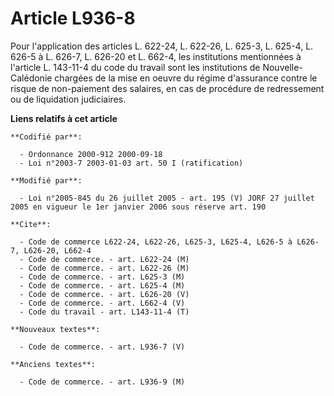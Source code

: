 # Article L936-8

Pour l'application des articles L. 622-24, L. 622-26, L. 625-3, L. 625-4, L. 626-5 à L. 626-7, L. 626-20 et L. 662-4, les
institutions mentionnées à l'article L. 143-11-4 du code du travail sont les institutions de Nouvelle-Calédonie chargées de
la mise en oeuvre du régime d'assurance contre le risque de non-paiement des salaires, en cas de procédure de redressement ou
de liquidation judiciaires.

**Liens relatifs à cet article**

	**Codifié par**:

	  - Ordonnance 2000-912 2000-09-18
	  - Loi n°2003-7 2003-01-03 art. 50 I (ratification)

	**Modifié par**:

	  - Loi n°2005-845 du 26 juillet 2005 - art. 195 (V) JORF 27 juillet 2005 en vigueur le 1er janvier 2006 sous réserve art. 190

	**Cite**:

	  - Code de commerce L622-24, L622-26, L625-3, L625-4, L626-5 à L626-7, L626-20, L662-4
	  - Code de commerce. - art. L622-24 (M)
	  - Code de commerce. - art. L622-26 (M)
	  - Code de commerce. - art. L625-3 (M)
	  - Code de commerce. - art. L625-4 (M)
	  - Code de commerce. - art. L626-20 (V)
	  - Code de commerce. - art. L662-4 (V)
	  - Code du travail - art. L143-11-4 (T)

	**Nouveaux textes**:

	  - Code de commerce. - art. L936-7 (V)

	**Anciens textes**:

	  - Code de commerce. - art. L936-9 (M)
